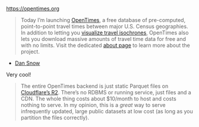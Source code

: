 https://opentimes.org

> Today I’m launching [OpenTimes](https://opentimes.org), a free database of pre-computed, point-to-point travel times between major U.S. Census geographies. In addition to letting you [visualize travel isochrones](https://opentimes.org), OpenTimes also lets you download massive amounts of travel time data for free and with no limits. Visit the dedicated [about page](https://opentimes.org/about) to learn more about the project.

- [Dan Snow](https://sno.ws/opentimes/)

Very cool!

> The entire OpenTimes backend is just static Parquet files on [Cloudflare’s R2](https://www.cloudflare.com/developer-platform/products/r2/). There’s no RDBMS or running service, just files and a CDN. The whole thing costs about $10/month to host and costs nothing to serve. In my opinion, this is a _great_ way to serve infrequently updated, large public datasets at low cost (as long as you partition the files correctly).
